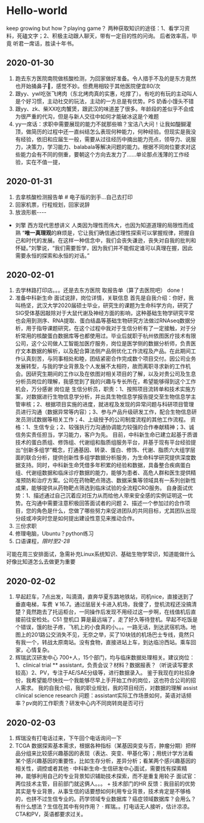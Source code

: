 # Hello-world
keep growing
but how？playing game？
两种获取知识的途径：1、看学习资料，死磕文字；2、积极主动跟人聊天，带有一定目的性的问询。
后者效率高，毕竟 听君一席话，胜读十年书。

## 2020-01-30
1. 跑去东方医院南院做核酸检测，为回家做好准备。令人措手不及的是东方竟然也开始捅鼻子👃，感觉不妙。但费用相较于其他医院便宜80/次
2. 跟yy、ywl吃张飞烤肉（东北烤肉真的实惠，吃撑了）。有吃的有玩的主动叫人是个好习惯，主动社交的玩法，主动的一方总是有优势。PS 奶香小馒头不错
3. 跟yy、zk、柴XX吃肉蟹煲，跟武汉的味道差了很多。年龄段的差似乎不会成为很严重的代沟，但是与新人交往中如何才能破冰这是个难题
4. yy一席话：求职中需要展现的能力不就那些嘛？宝洁八大问！让我如醍醐灌顶，做简历的过程中还一直纠结怎么表现何种能力，何种经验。但现实是我没有经验，依旧和应届生一般，需要从过往经历中摘出能力亮点，领导力、说服力，决策力，学习能力、balabala等解决问题的能力。根据不同岗位要求对这些能力会有不同的侧重，要朝这个方向去发力了……单论那点浅薄的工作经验，实在不值一提，

## 2020-01-31
1. 去拿核酸检测报告单 # 电子版的到手…自己去打印
2. 回家机票，行程规划，回家说辞
3. 放浪形骸----
- 刘擎 西方现代思想讲义
    人类因为理性而伟大，也因为知道道理的局限性而成熟
    “**唯一真理观**的麻烦是，它让我们确信通过理性探索可以掌握规律，把握自己和时代的发展。在这样一种信念中，我们会丧失谦逊，丧失对自我的批判和怀疑。”刘擎说，“我们需要哲学，因为我们并不能假定谁可以真理在握，因此需要永恒的探索和永恒的对话。”

## 2020-02-01
1. 去学林路打印店。。。还是去东方医院 取报告单（算了去医院吧） done！
2. 准备中科新生命 面试说辞，岗位详情，关联信息
    首先是自我介绍：你好，我叫杨坚，武汉大学2020届硕士毕业，研究生的课题为生命科学方向，研究了SIG受体基因敲除对于大鼠代谢及神经方面的影响，这种基础生物学研究平常也会用到测序、RNA提取、蛋白结晶等基础生物研究方法做过RNAseq数据分析，用于指导课题研究，在这个过程中我对于生信分析有了一定接触，对于分析常用的核酸蛋白数据库等也都使用过。毕业后就职于杭州依图医疗技术有限公司，这个公司做人工智能加医疗服务，岗位是医学侧的数据分析师，负责医疗文本数据的解析，以及配合算法侧产品侧优化工作流程及产品。在此期间工作认真刻苦，与同事相处和睦，团结紧密合作完成数个项目交付。因公司业务发展转型，与我的学业背景及个人发展不太相符，故而离职寻求新的工作机会。因研究生期间的工作以及在依图对相关项目的了解，以及对贵公司及生息分析员岗位的理解，我感觉到了我的兴趣与专长所在，希望能够得到这个工作机会，万分感谢
    岗位是 生信分析员，职责：1、按照项目流转单和技术实施方案，对数据进行生物信息学分析，并出具生物信息学报告提交至生物信息学主管审核；2、根据项目实施的进度，就进程及发现的异常问题与科研项目管理员进行沟通（数据异常等内容）；3、参与产品升级研发工作，配合生物信息研发员测试数据等相关工作；4、上级授予的公司制度流程的其他工作流程。 资格：1、生信专业；2、较强执行力沟通协调能力较强的合作奉献精神；3、诚信务实责任担当，学习能力，客户为先。
    目前，中科新生命已建立起基于质谱技术的蛋白质组、修饰组、代谢组和脂质组服务平台，并基于现有平台经验提出“创新多组学”概念，打通基因、转录、蛋白、修饰、代谢、脂质六大组学层面的联合分析，提供创新性多组学数据分析服务，为生命科学研究提供深度数据支持。同时，中科新生命凭借多年积累的经验和数据，具备整合疾病蛋白组、代谢组数据和临床诊疗数据的能力，能够为患者、高危人群和医生提供精准预防和治疗方案。公司在药物靶点筛选、数据采集等领域具有一系列创新性成果，能够提供从药物靶点筛选到临床试验的全流程CRO服务。
    自身面试优势：1、描述通过自己沉着应对压力从而给他人带来安全感的实例证明这一优势。在沟通中需要注意积极回答面试者的问题
    2、描述一个参加过的合作项目，您的角色是什么，您做了哪些努力来促进团队的共同目标，尤其团队出现分歧或冲突时您是如何提出建设性意见来推动合作。
3. 三份求职
4. 修理电脑，Ubuntu？python练习
5. 口语课程，*限时至2-28*


可能在周三安排面试，急需补充Linux系统知识、基础生物学常识，知道能做什么好像比知道怎么去做更为重要

## 2020-02-02
1. 早起赶车，7点出发，叫滴滴，直奔华夏东路地铁站，司机nice，直接送到了垂直电梯，车费 ￥16.7。通过层层关卡进入机场，我傻了，登机流程还没搞清楚？竟然跑去了托运柜台，一同操作后发现不用经过这一步啊，在线值机后直接前往安检处。C51 登机口 算是最远端了，走了好久等待登机。早起不吃饭是个错误，饿的肚子疼，飞机上的小食真的小。。。一路无话，到达武宿机场。地图上的201路公交消失不见，无奈之举，买了10块钱的机场巴士专线，竟然只有我一个，转战太原南站。没有食物，直接进站上车，到达临汾西站。乘车回家，心情复杂。
2. 辉瑞武汉研发中心 700+人，15个部门，均与临床数据处理相关。建议岗位：1、clinical trial ** assistant，负责会议？材料？数据报表？（听说读写要求较高）2、PV，专注于AE/SAE分级等，进行数据录入。
鉴于我现在的社招身份，我希望能尽快找一个我能够尽早上手开始工作的岗位，这也符合公司的招人需求。
我的自我介绍，我的职业规划，我的项目经历，对数据的理解 assist clinical science research
问题：assistant实际工作场景如何，英语对话频率？pv岗的工作职责？研发中心内不同岗转岗是否可行


## 2020-02-03
1. 辉瑞没有打电话过来，下午回个电话询问一下
2. TCGA 数据探索基本需求，根据各种指标（某基因突变与否，肿瘤分期）把样品分组来比较感兴趣基因的表现（表达、突变、甲基化等）；用统计学方法看某个感兴趣基因的重要性，比如生存分析，差异分析；看某两个感兴趣基因的相关性，调控或者其他
    · 中科新生命-生信研发中心面试，需要找有探索精神，能够利用自己的专业背景知识辅助技术探索，而不是重复用轮子
        面试官：两位技术主管，目前部门就这俩人。。。 + 技术部门的HR
        反馈：我目前的优势其实是专业背景，从事生信的话要想如何利用专业背景，技术肯定是不够格的，也拼不过生信专业的。药学领域专业数据库？癌症领域数据库？会用么？有什么想法？生信在其中有何作用？
    · 辉瑞。。打电话无人接听，估计凉凉。CTA和PV，英语都要求过关。

